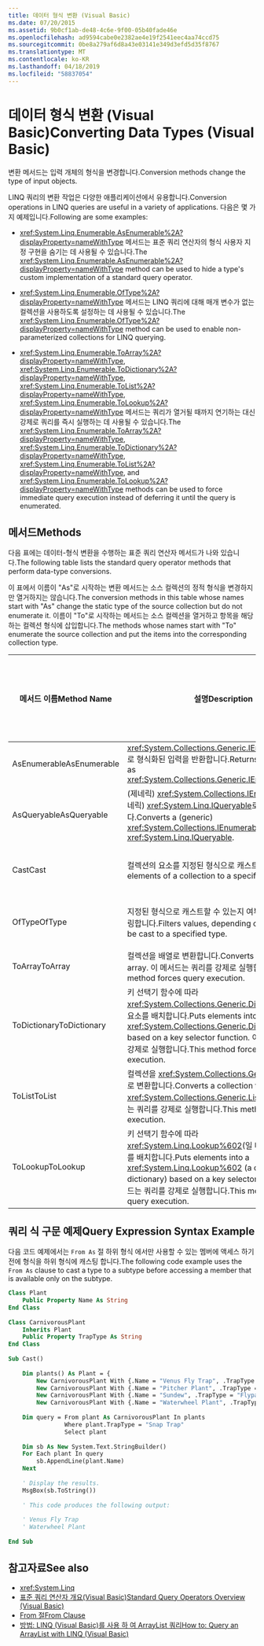 ```yaml
---
title: 데이터 형식 변환 (Visual Basic)
ms.date: 07/20/2015
ms.assetid: 9b0cf1ab-de48-4c6e-9f00-05b40fade46e
ms.openlocfilehash: ad9594cabe0e2382ae4e19f2541eec4aa74ccd75
ms.sourcegitcommit: 0be8a279af6d8a43e03141e349d3efd5d35f8767
ms.translationtype: MT
ms.contentlocale: ko-KR
ms.lasthandoff: 04/18/2019
ms.locfileid: "58837054"
---
```

# <a name="converting-data-types-visual-basic"></a><span data-ttu-id="ffa11-102">데이터 형식 변환 (Visual Basic)</span><span class="sxs-lookup"><span data-stu-id="ffa11-102">Converting Data Types (Visual Basic)</span></span>
<span data-ttu-id="ffa11-103">변환 메서드는 입력 개체의 형식을 변경합니다.</span><span class="sxs-lookup"><span data-stu-id="ffa11-103">Conversion methods change the type of input objects.</span></span>  
  
 <span data-ttu-id="ffa11-104">LINQ 쿼리의 변환 작업은 다양한 애플리케이션에서 유용합니다.</span><span class="sxs-lookup"><span data-stu-id="ffa11-104">Conversion operations in LINQ queries are useful in a variety of applications.</span></span> <span data-ttu-id="ffa11-105">다음은 몇 가지 예제입니다.</span><span class="sxs-lookup"><span data-stu-id="ffa11-105">Following are some examples:</span></span>  
  
-   <span data-ttu-id="ffa11-106"><xref:System.Linq.Enumerable.AsEnumerable%2A?displayProperty=nameWithType> 메서드는 표준 쿼리 연산자의 형식 사용자 지정 구현을 숨기는 데 사용될 수 있습니다.</span><span class="sxs-lookup"><span data-stu-id="ffa11-106">The <xref:System.Linq.Enumerable.AsEnumerable%2A?displayProperty=nameWithType> method can be used to hide a type's custom implementation of a standard query operator.</span></span>  
  
-   <span data-ttu-id="ffa11-107"><xref:System.Linq.Enumerable.OfType%2A?displayProperty=nameWithType> 메서드는 LINQ 쿼리에 대해 매개 변수가 없는 컬렉션을 사용하도록 설정하는 데 사용될 수 있습니다.</span><span class="sxs-lookup"><span data-stu-id="ffa11-107">The <xref:System.Linq.Enumerable.OfType%2A?displayProperty=nameWithType> method can be used to enable non-parameterized collections for LINQ querying.</span></span>  
  
-   <span data-ttu-id="ffa11-108"><xref:System.Linq.Enumerable.ToArray%2A?displayProperty=nameWithType>, <xref:System.Linq.Enumerable.ToDictionary%2A?displayProperty=nameWithType>, <xref:System.Linq.Enumerable.ToList%2A?displayProperty=nameWithType>, <xref:System.Linq.Enumerable.ToLookup%2A?displayProperty=nameWithType> 메서드는 쿼리가 열거될 때까지 연기하는 대신 강제로 쿼리를 즉시 실행하는 데 사용될 수 있습니다.</span><span class="sxs-lookup"><span data-stu-id="ffa11-108">The <xref:System.Linq.Enumerable.ToArray%2A?displayProperty=nameWithType>, <xref:System.Linq.Enumerable.ToDictionary%2A?displayProperty=nameWithType>, <xref:System.Linq.Enumerable.ToList%2A?displayProperty=nameWithType>, and <xref:System.Linq.Enumerable.ToLookup%2A?displayProperty=nameWithType> methods can be used to force immediate query execution instead of deferring it until the query is enumerated.</span></span>  
  
## <a name="methods"></a><span data-ttu-id="ffa11-109">메서드</span><span class="sxs-lookup"><span data-stu-id="ffa11-109">Methods</span></span>  
 <span data-ttu-id="ffa11-110">다음 표에는 데이터-형식 변환을 수행하는 표준 쿼리 연산자 메서드가 나와 있습니다.</span><span class="sxs-lookup"><span data-stu-id="ffa11-110">The following table lists the standard query operator methods that perform data-type conversions.</span></span>  
  
 <span data-ttu-id="ffa11-111">이 표에서 이름이 "As"로 시작하는 변환 메서드는 소스 컬렉션의 정적 형식을 변경하지만 열거하지는 않습니다.</span><span class="sxs-lookup"><span data-stu-id="ffa11-111">The conversion methods in this table whose names start with "As" change the static type of the source collection but do not enumerate it.</span></span> <span data-ttu-id="ffa11-112">이름이 "To"로 시작하는 메서드는 소스 컬렉션을 열거하고 항목을 해당하는 컬렉션 형식에 삽입합니다.</span><span class="sxs-lookup"><span data-stu-id="ffa11-112">The methods whose names start with "To" enumerate the source collection and put the items into the corresponding collection type.</span></span>  
  
|<span data-ttu-id="ffa11-113">메서드 이름</span><span class="sxs-lookup"><span data-stu-id="ffa11-113">Method Name</span></span>|<span data-ttu-id="ffa11-114">설명</span><span class="sxs-lookup"><span data-stu-id="ffa11-114">Description</span></span>|<span data-ttu-id="ffa11-115">Visual Basic 쿼리 식 구문</span><span class="sxs-lookup"><span data-stu-id="ffa11-115">Visual Basic Query Expression Syntax</span></span>|<span data-ttu-id="ffa11-116">추가 정보</span><span class="sxs-lookup"><span data-stu-id="ffa11-116">More Information</span></span>|  
|-----------------|-----------------|------------------------------------------|----------------------|  
|<span data-ttu-id="ffa11-117">AsEnumerable</span><span class="sxs-lookup"><span data-stu-id="ffa11-117">AsEnumerable</span></span>|<span data-ttu-id="ffa11-118"><xref:System.Collections.Generic.IEnumerable%601>로 형식화된 입력을 반환합니다.</span><span class="sxs-lookup"><span data-stu-id="ffa11-118">Returns the input typed as <xref:System.Collections.Generic.IEnumerable%601>.</span></span>|<span data-ttu-id="ffa11-119">해당 사항 없음.</span><span class="sxs-lookup"><span data-stu-id="ffa11-119">Not applicable.</span></span>|<xref:System.Linq.Enumerable.AsEnumerable%2A?displayProperty=nameWithType>|  
|<span data-ttu-id="ffa11-120">AsQueryable</span><span class="sxs-lookup"><span data-stu-id="ffa11-120">AsQueryable</span></span>|<span data-ttu-id="ffa11-121">(제네릭) <xref:System.Collections.IEnumerable>을 (제네릭) <xref:System.Linq.IQueryable>로 변환합니다.</span><span class="sxs-lookup"><span data-stu-id="ffa11-121">Converts a (generic) <xref:System.Collections.IEnumerable> to a (generic) <xref:System.Linq.IQueryable>.</span></span>|<span data-ttu-id="ffa11-122">해당 사항 없음.</span><span class="sxs-lookup"><span data-stu-id="ffa11-122">Not applicable.</span></span>|<xref:System.Linq.Queryable.AsQueryable%2A?displayProperty=nameWithType>|  
|<span data-ttu-id="ffa11-123">Cast</span><span class="sxs-lookup"><span data-stu-id="ffa11-123">Cast</span></span>|<span data-ttu-id="ffa11-124">컬렉션의 요소를 지정된 형식으로 캐스트합니다.</span><span class="sxs-lookup"><span data-stu-id="ffa11-124">Casts the elements of a collection to a specified type.</span></span>|`From … As …`|<xref:System.Linq.Enumerable.Cast%2A?displayProperty=nameWithType><br /><br /> <xref:System.Linq.Queryable.Cast%2A?displayProperty=nameWithType>|  
|<span data-ttu-id="ffa11-125">OfType</span><span class="sxs-lookup"><span data-stu-id="ffa11-125">OfType</span></span>|<span data-ttu-id="ffa11-126">지정된 형식으로 캐스트할 수 있는지 여부에 따라 값을 필터링합니다.</span><span class="sxs-lookup"><span data-stu-id="ffa11-126">Filters values, depending on their ability to be cast to a specified type.</span></span>|<span data-ttu-id="ffa11-127">해당 사항 없음.</span><span class="sxs-lookup"><span data-stu-id="ffa11-127">Not applicable.</span></span>|<xref:System.Linq.Enumerable.OfType%2A?displayProperty=nameWithType><br /><br /> <xref:System.Linq.Queryable.OfType%2A?displayProperty=nameWithType>|  
|<span data-ttu-id="ffa11-128">ToArray</span><span class="sxs-lookup"><span data-stu-id="ffa11-128">ToArray</span></span>|<span data-ttu-id="ffa11-129">컬렉션을 배열로 변환합니다.</span><span class="sxs-lookup"><span data-stu-id="ffa11-129">Converts a collection to an array.</span></span> <span data-ttu-id="ffa11-130">이 메서드는 쿼리를 강제로 실행합니다.</span><span class="sxs-lookup"><span data-stu-id="ffa11-130">This method forces query execution.</span></span>|<span data-ttu-id="ffa11-131">해당 사항 없음.</span><span class="sxs-lookup"><span data-stu-id="ffa11-131">Not applicable.</span></span>|<xref:System.Linq.Enumerable.ToArray%2A?displayProperty=nameWithType>|  
|<span data-ttu-id="ffa11-132">ToDictionary</span><span class="sxs-lookup"><span data-stu-id="ffa11-132">ToDictionary</span></span>|<span data-ttu-id="ffa11-133">키 선택기 함수에 따라 <xref:System.Collections.Generic.Dictionary%602>에 요소를 배치합니다.</span><span class="sxs-lookup"><span data-stu-id="ffa11-133">Puts elements into a <xref:System.Collections.Generic.Dictionary%602> based on a key selector function.</span></span> <span data-ttu-id="ffa11-134">이 메서드는 쿼리를 강제로 실행합니다.</span><span class="sxs-lookup"><span data-stu-id="ffa11-134">This method forces query execution.</span></span>|<span data-ttu-id="ffa11-135">해당 사항 없음.</span><span class="sxs-lookup"><span data-stu-id="ffa11-135">Not applicable.</span></span>|<xref:System.Linq.Enumerable.ToDictionary%2A?displayProperty=nameWithType>|  
|<span data-ttu-id="ffa11-136">ToList</span><span class="sxs-lookup"><span data-stu-id="ffa11-136">ToList</span></span>|<span data-ttu-id="ffa11-137">컬렉션을 <xref:System.Collections.Generic.List%601>로 변환합니다.</span><span class="sxs-lookup"><span data-stu-id="ffa11-137">Converts a collection to a <xref:System.Collections.Generic.List%601>.</span></span> <span data-ttu-id="ffa11-138">이 메서드는 쿼리를 강제로 실행합니다.</span><span class="sxs-lookup"><span data-stu-id="ffa11-138">This method forces query execution.</span></span>|<span data-ttu-id="ffa11-139">해당 사항 없음.</span><span class="sxs-lookup"><span data-stu-id="ffa11-139">Not applicable.</span></span>|<xref:System.Linq.Enumerable.ToList%2A?displayProperty=nameWithType>|  
|<span data-ttu-id="ffa11-140">ToLookup</span><span class="sxs-lookup"><span data-stu-id="ffa11-140">ToLookup</span></span>|<span data-ttu-id="ffa11-141">키 선택기 함수에 따라 <xref:System.Linq.Lookup%602>(일 대 다 사전)에 요소를 배치합니다.</span><span class="sxs-lookup"><span data-stu-id="ffa11-141">Puts elements into a <xref:System.Linq.Lookup%602> (a one-to-many dictionary) based on a key selector function.</span></span> <span data-ttu-id="ffa11-142">이 메서드는 쿼리를 강제로 실행합니다.</span><span class="sxs-lookup"><span data-stu-id="ffa11-142">This method forces query execution.</span></span>|<span data-ttu-id="ffa11-143">해당 사항 없음.</span><span class="sxs-lookup"><span data-stu-id="ffa11-143">Not applicable.</span></span>|<xref:System.Linq.Enumerable.ToLookup%2A?displayProperty=nameWithType>|  
  
## <a name="query-expression-syntax-example"></a><span data-ttu-id="ffa11-144">쿼리 식 구문 예제</span><span class="sxs-lookup"><span data-stu-id="ffa11-144">Query Expression Syntax Example</span></span>  
 <span data-ttu-id="ffa11-145">다음 코드 예제에서는 `From As` 절 하위 형식 에서만 사용할 수 있는 멤버에 액세스 하기 전에 형식을 하위 형식에 캐스팅 합니다.</span><span class="sxs-lookup"><span data-stu-id="ffa11-145">The following code example uses the `From As` clause to cast a type to a subtype before accessing a member that is available only on the subtype.</span></span>  
  
```vb  
Class Plant  
    Public Property Name As String  
End Class  
  
Class CarnivorousPlant  
    Inherits Plant  
    Public Property TrapType As String  
End Class  
  
Sub Cast()  
  
    Dim plants() As Plant = {   
        New CarnivorousPlant With {.Name = "Venus Fly Trap", .TrapType = "Snap Trap"},   
        New CarnivorousPlant With {.Name = "Pitcher Plant", .TrapType = "Pitfall Trap"},   
        New CarnivorousPlant With {.Name = "Sundew", .TrapType = "Flypaper Trap"},   
        New CarnivorousPlant With {.Name = "Waterwheel Plant", .TrapType = "Snap Trap"}}  
  
    Dim query = From plant As CarnivorousPlant In plants   
                Where plant.TrapType = "Snap Trap"   
                Select plant  
  
    Dim sb As New System.Text.StringBuilder()  
    For Each plant In query  
        sb.AppendLine(plant.Name)  
    Next  
  
    ' Display the results.  
    MsgBox(sb.ToString())  
  
    ' This code produces the following output:  
  
    ' Venus Fly Trap  
    ' Waterwheel Plant  
  
End Sub  
```  
  
## <a name="see-also"></a><span data-ttu-id="ffa11-146">참고자료</span><span class="sxs-lookup"><span data-stu-id="ffa11-146">See also</span></span>

- <xref:System.Linq>
- [<span data-ttu-id="ffa11-147">표준 쿼리 연산자 개요(Visual Basic)</span><span class="sxs-lookup"><span data-stu-id="ffa11-147">Standard Query Operators Overview (Visual Basic)</span></span>](../../../../visual-basic/programming-guide/concepts/linq/standard-query-operators-overview.md)
- [<span data-ttu-id="ffa11-148">From 절</span><span class="sxs-lookup"><span data-stu-id="ffa11-148">From Clause</span></span>](../../../../visual-basic/language-reference/queries/from-clause.md)
- [<span data-ttu-id="ffa11-149">방법: LINQ (Visual Basic)를 사용 하 여 ArrayList 쿼리</span><span class="sxs-lookup"><span data-stu-id="ffa11-149">How to: Query an ArrayList with LINQ (Visual Basic)</span></span>](../../../../visual-basic/programming-guide/concepts/linq/how-to-query-an-arraylist-with-linq.md)
